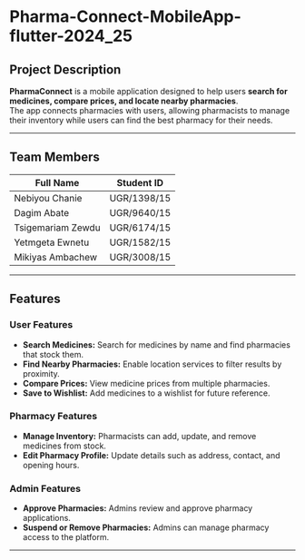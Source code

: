 # Pharma-Connect-MobileApp-flutter-2024_25


##  Project Description  
**PharmaConnect** is a mobile application designed to help users **search for medicines, compare prices, and locate nearby pharmacies**.  
The app connects pharmacies with users, allowing pharmacists to manage their inventory while users can find the best pharmacy for their needs.  

---

## Team Members  

| Full Name       | Student ID  |
|---------------|------------|
| Nebiyou Chanie      | UGR/1398/15     |
| Dagim Abate    | UGR/9640/15     |
| Tsigemariam Zewdu  | UGR/6174/15     |
| Yetmgeta Ewnetu  | UGR/1582/15     |
| Mikiyas Ambachew | UGR/3008/15     |

 

---

## Features  

### User Features  
-  **Search Medicines:** Search for medicines by name and find pharmacies that stock them.  
-  **Find Nearby Pharmacies:** Enable location services to filter results by proximity.  
-  **Compare Prices:** View medicine prices from multiple pharmacies.  
-  **Save to Wishlist:** Add medicines to a wishlist for future reference.  


### Pharmacy Features  
-  **Manage Inventory:** Pharmacists can add, update, and remove medicines from stock.  
-  **Edit Pharmacy Profile:** Update details such as address, contact, and opening hours.  

### Admin Features  
-  **Approve Pharmacies:** Admins review and approve pharmacy applications.  
-  **Suspend or Remove Pharmacies:** Admins can manage pharmacy access to the platform.  

---

